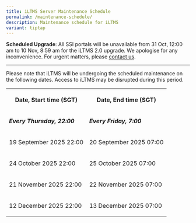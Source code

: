 ```yaml
---
title: iLTMS Server Maintenance Schedule
permalink: /maintenance-schedule/
description: Maintenance schedule for iLTMS
variant: tiptap
---
```

<p><strong>Scheduled Upgrade</strong>: All SSI portals will be unavailable
from 31 Oct, 12:00 am to 10 Nov, 8:59 am for the iLTMS 2.0 upgrade. We
apologise for any inconvenience. For urgent matters, please <a href="https://www.ssi.gov.sg/contact-us/" class="fui-Link ___1q1shib f2hkw1w f3rmtva f1ewtqcl fyind8e f1k6fduh f1w7gpdv fk6fouc fjoy568 figsok6 f1s184ao f1mk8lai fnbmjn9 f1o700av f13mvf36 f1cmlufx f9n3di6 f1ids18y f1tx3yz7 f1deo86v f1eh06m1 f1iescvh fhgqx19 f1olyrje f1p93eir f1nev41a f1h8hb77 f1lqvz6u f10aw75t fsle3fq f17ae5zn" rel="noreferrer noopener" target="_blank">contact us</a>.</p>
<hr>
<p>Please note that iLTMS will be undergoing the scheduled maintenance on
the following dates. Access to iLTMS may be disrupted during this period.</p>
<table style="minWidth: 50px">
<colgroup>
<col>
<col>
</colgroup>
<tbody>
<tr>
<th rowspan="1" colspan="1">
<p>Date, Start time (SGT)</p>
</th>
<th rowspan="1" colspan="1">
<p>Date, End time (SGT)</p>
</th>
</tr>
<tr>
<td rowspan="1" colspan="1">
<p><strong><em>Every Thursday, 22:00</em></strong>
</p>
</td>
<td rowspan="1" colspan="1">
<p><strong><em>Every Friday, 7:00</em></strong>
</p>
</td>
</tr>
<tr>
<td rowspan="1" colspan="1">
<p>19 September 2025 22:00</p>
</td>
<td rowspan="1" colspan="1">
<p>20 September 2025 07:00</p>
</td>
</tr>
<tr>
<td rowspan="1" colspan="1">
<p>24 October 2025 22:00</p>
</td>
<td rowspan="1" colspan="1">
<p>25 October 2025 07:00</p>
</td>
</tr>
<tr>
<td rowspan="1" colspan="1">
<p>21 November 2025 22:00</p>
</td>
<td rowspan="1" colspan="1">
<p>22 November 2025 07:00</p>
</td>
</tr>
<tr>
<td rowspan="1" colspan="1">
<p>12 December 2025 22:00</p>
</td>
<td rowspan="1" colspan="1">
<p>13 December 2025 07:00</p>
</td>
</tr>
</tbody>
</table>
<p></p>
